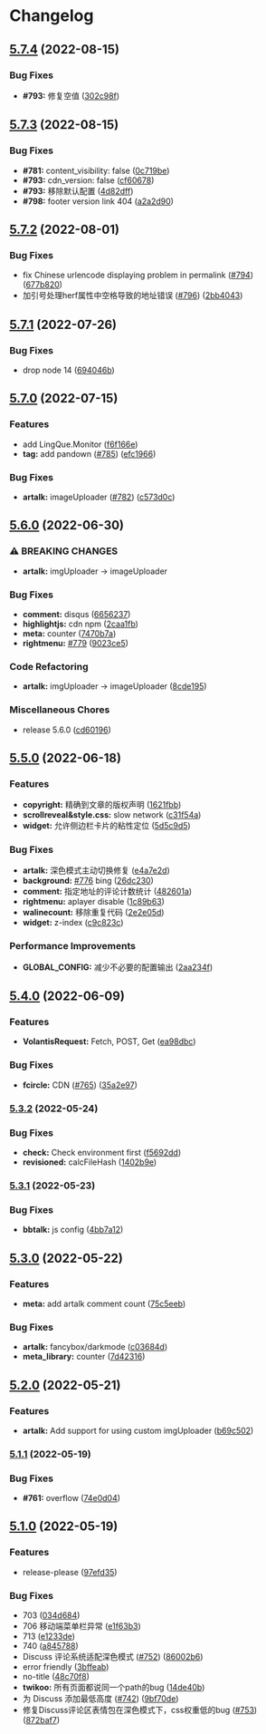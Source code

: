 # Changelog

## [5.7.4](https://github.com/volantis-x/hexo-theme-volantis/compare/v5.7.3...v5.7.4) (2022-08-15)


### Bug Fixes

* **#793:** 修复空值 ([302c98f](https://github.com/volantis-x/hexo-theme-volantis/commit/302c98fc5b0c725fb77c6bb33d7537f8f1f2062f))

## [5.7.3](https://github.com/volantis-x/hexo-theme-volantis/compare/v5.7.2...v5.7.3) (2022-08-15)


### Bug Fixes

* **#781:** content_visibility: false ([0c719be](https://github.com/volantis-x/hexo-theme-volantis/commit/0c719be17e8affb28dd42c9c8bfb52e3e21d9790))
* **#793:** cdn_version: false ([cf60678](https://github.com/volantis-x/hexo-theme-volantis/commit/cf6067860312fbd6afd4ba6c14867d9ef86832fd))
* **#793:** 移除默认配置 ([4d82dff](https://github.com/volantis-x/hexo-theme-volantis/commit/4d82dff4d41c513cfa0124cbed7e42b60236d9de))
* **#798:** footer version link 404 ([a2a2d90](https://github.com/volantis-x/hexo-theme-volantis/commit/a2a2d90dc96fd00bb14cd742e0f05d253ef4ebed))

## [5.7.2](https://github.com/volantis-x/hexo-theme-volantis/compare/v5.7.1...v5.7.2) (2022-08-01)


### Bug Fixes

* fix Chinese urlencode displaying problem in permalink ([#794](https://github.com/volantis-x/hexo-theme-volantis/issues/794)) ([677b820](https://github.com/volantis-x/hexo-theme-volantis/commit/677b8207f7e0863470ffcb8fd9f287ca7ec1e9cf))
* 加引号处理herf属性中空格导致的地址错误 ([#796](https://github.com/volantis-x/hexo-theme-volantis/issues/796)) ([2bb4043](https://github.com/volantis-x/hexo-theme-volantis/commit/2bb4043bbf58eb6080e3e5743817ad4420409937))

## [5.7.1](https://github.com/volantis-x/hexo-theme-volantis/compare/v5.7.0...v5.7.1) (2022-07-26)


### Bug Fixes

* drop node 14 ([694046b](https://github.com/volantis-x/hexo-theme-volantis/commit/694046b934be663001226fedd4fb6b2535ec9d59))

## [5.7.0](https://github.com/volantis-x/hexo-theme-volantis/compare/v5.6.0...v5.7.0) (2022-07-15)


### Features

* add LingQue.Monitor ([f6f166e](https://github.com/volantis-x/hexo-theme-volantis/commit/f6f166e0e2834bc3c765383b4c21643df9bf7dc6))
* **tag:** add pandown ([#785](https://github.com/volantis-x/hexo-theme-volantis/issues/785)) ([efc1966](https://github.com/volantis-x/hexo-theme-volantis/commit/efc1966f1b976a0c59ef5b08da41838bda0e7a83))


### Bug Fixes

* **artalk:** imageUploader ([#782](https://github.com/volantis-x/hexo-theme-volantis/issues/782)) ([c573d0c](https://github.com/volantis-x/hexo-theme-volantis/commit/c573d0c59b3dda882d88475ce44635647c64e4eb))

## [5.6.0](https://github.com/volantis-x/hexo-theme-volantis/compare/v5.5.0...v5.6.0) (2022-06-30)


### ⚠ BREAKING CHANGES

* **artalk:** imgUploader -> imageUploader

### Bug Fixes

* **comment:** disqus ([6656237](https://github.com/volantis-x/hexo-theme-volantis/commit/665623793b7610f2d9be8c1338c23e82f1b98159))
* **highlightjs:** cdn npm ([2caa1fb](https://github.com/volantis-x/hexo-theme-volantis/commit/2caa1fb1e630381ed9ea019038a4d8580d17703c))
* **meta:** counter ([7470b7a](https://github.com/volantis-x/hexo-theme-volantis/commit/7470b7abcfbc545e5552363c85b9562e42e75541))
* **rightmenu:** [#779](https://github.com/volantis-x/hexo-theme-volantis/issues/779) ([9023ce5](https://github.com/volantis-x/hexo-theme-volantis/commit/9023ce573d8ad0595990dafb13553817d749fee8))


### Code Refactoring

* **artalk:** imgUploader -> imageUploader ([8cde195](https://github.com/volantis-x/hexo-theme-volantis/commit/8cde195b30c2111338ac2bcec45bcaf145867ccf))


### Miscellaneous Chores

* release 5.6.0 ([cd60196](https://github.com/volantis-x/hexo-theme-volantis/commit/cd60196d4dc730d9d8d238ad1958f868b103ebfb))

## [5.5.0](https://github.com/volantis-x/hexo-theme-volantis/compare/v5.4.0...v5.5.0) (2022-06-18)


### Features

* **copyright:** 精确到文章的版权声明 ([1621fbb](https://github.com/volantis-x/hexo-theme-volantis/commit/1621fbb211057b037bb28328a364fbe4fc32df5a))
* **scrollreveal&style.css:** slow network ([c31f54a](https://github.com/volantis-x/hexo-theme-volantis/commit/c31f54a01537bd68b83ed289a406b154499d8f21))
* **widget:** 允许侧边栏卡片的粘性定位 ([5d5c9d5](https://github.com/volantis-x/hexo-theme-volantis/commit/5d5c9d5e7e288eb654922c4659dfdc5a1442ceda))


### Bug Fixes

* **artalk:** 深色模式主动切换修复 ([e4a7e2d](https://github.com/volantis-x/hexo-theme-volantis/commit/e4a7e2d247a8ab63365b1c0c6fc04e8f9bdb5656))
* **background:** [#776](https://github.com/volantis-x/hexo-theme-volantis/issues/776) bing ([26dc230](https://github.com/volantis-x/hexo-theme-volantis/commit/26dc230ab6377356edb86a21e7c7267433110ac1))
* **comment:** 指定地址的评论计数统计 ([482601a](https://github.com/volantis-x/hexo-theme-volantis/commit/482601ae02ce686bce1aff6b961dd6ead28a6985))
* **rightmenu:** aplayer disable ([1c89b63](https://github.com/volantis-x/hexo-theme-volantis/commit/1c89b631371c89975f9977550d8a5c2f586b5fd5))
* **walinecount:** 移除重复代码 ([2e2e05d](https://github.com/volantis-x/hexo-theme-volantis/commit/2e2e05d7ca19e94f6036c48b3448c58d0401e10b))
* **widget:** z-index ([c9c823c](https://github.com/volantis-x/hexo-theme-volantis/commit/c9c823cf772f5c26f54ddc82064e5bba79c76331))


### Performance Improvements

* **GLOBAL_CONFIG:** 减少不必要的配置输出 ([2aa234f](https://github.com/volantis-x/hexo-theme-volantis/commit/2aa234f47be05c711f4af526d0e293f5dd8e7926))

## [5.4.0](https://github.com/volantis-x/hexo-theme-volantis/compare/v5.3.2...v5.4.0) (2022-06-09)


### Features

* **VolantisRequest:** Fetch, POST, Get ([ea98dbc](https://github.com/volantis-x/hexo-theme-volantis/commit/ea98dbcc4c3a9bfc0bf6de452e0da826276ff29c))


### Bug Fixes

* **fcircle:** CDN ([#765](https://github.com/volantis-x/hexo-theme-volantis/issues/765)) ([35a2e97](https://github.com/volantis-x/hexo-theme-volantis/commit/35a2e971da07eb30e4cb9a0fdeaafe74580cbcd0))

### [5.3.2](https://github.com/volantis-x/hexo-theme-volantis/compare/v5.3.1...v5.3.2) (2022-05-24)


### Bug Fixes

* **check:** Check environment first ([f5692dd](https://github.com/volantis-x/hexo-theme-volantis/commit/f5692dd862cb0790a656866853e41908b2967de6))
* **revisioned:** calcFileHash ([1402b9e](https://github.com/volantis-x/hexo-theme-volantis/commit/1402b9ea7747bdcf60e6190b243970567c033528))

### [5.3.1](https://github.com/volantis-x/hexo-theme-volantis/compare/v5.3.0...v5.3.1) (2022-05-23)


### Bug Fixes

* **bbtalk:** js config ([4bb7a12](https://github.com/volantis-x/hexo-theme-volantis/commit/4bb7a12a8d1ab384a223b946e7da1f3ecf60c9ac))

## [5.3.0](https://github.com/volantis-x/hexo-theme-volantis/compare/v5.2.0...v5.3.0) (2022-05-22)


### Features

* **meta:** add artalk comment count ([75c5eeb](https://github.com/volantis-x/hexo-theme-volantis/commit/75c5eeb688d52289f466d8e26b84352d7dae74b9))


### Bug Fixes

* **artalk:** fancybox/darkmode ([c03684d](https://github.com/volantis-x/hexo-theme-volantis/commit/c03684dd6d7feced55969bddc4c357a65ec0333c))
* **meta_library:** counter ([7d42316](https://github.com/volantis-x/hexo-theme-volantis/commit/7d42316a80909125938774b9685b4962486ecc65))

## [5.2.0](https://github.com/volantis-x/hexo-theme-volantis/compare/v5.1.1...v5.2.0) (2022-05-21)


### Features

* **artalk:** Add support for using custom imgUploader ([b69c502](https://github.com/volantis-x/hexo-theme-volantis/commit/b69c502565d8b4d6d1ad1a58fdc3fc00ac200cef))

### [5.1.1](https://github.com/volantis-x/hexo-theme-volantis/compare/v5.1.0...v5.1.1) (2022-05-19)


### Bug Fixes

* **#761:** overflow ([74e0d04](https://github.com/volantis-x/hexo-theme-volantis/commit/74e0d04a47d17c513f0d29ecaceb49b51d63ee18))

## [5.1.0](https://github.com/volantis-x/hexo-theme-volantis/compare/5.0.0...v5.1.0) (2022-05-19)


### Features

* release-please ([97efd35](https://github.com/volantis-x/hexo-theme-volantis/commit/97efd352d3f44d7f12a813db89c07ab0ba56e188))


### Bug Fixes

* 703 ([034d684](https://github.com/volantis-x/hexo-theme-volantis/commit/034d6847050472d7fe89335d65f371112c7449e8))
* 706 移动端菜单栏异常 ([e1f63b3](https://github.com/volantis-x/hexo-theme-volantis/commit/e1f63b33d47a992c278eb51471e5e2816ebc138f))
* 713 ([e1233de](https://github.com/volantis-x/hexo-theme-volantis/commit/e1233de457648ea46597a5ec4875efc5011e58b5))
* 740 ([a845788](https://github.com/volantis-x/hexo-theme-volantis/commit/a845788c9dbc1c251e93ca6e8b557d6e1bfb849e))
* Discuss 评论系统适配深色模式 ([#752](https://github.com/volantis-x/hexo-theme-volantis/issues/752)) ([86002b6](https://github.com/volantis-x/hexo-theme-volantis/commit/86002b67af0060e21e9ac2514aeee64377e01e69))
* error friendly ([3bffeab](https://github.com/volantis-x/hexo-theme-volantis/commit/3bffeabc2399cd3dda5816c13b1b56be25d7f95f))
* no-title ([48c70f8](https://github.com/volantis-x/hexo-theme-volantis/commit/48c70f8c13dd4d6dc7fa1bb5226c5987fde7971f))
* **twikoo:** 所有页面都说同一个path的bug ([14de40b](https://github.com/volantis-x/hexo-theme-volantis/commit/14de40bbe12e1e1679a60a58e0d501625d0e7ff2))
* 为 Discuss 添加最低高度 ([#742](https://github.com/volantis-x/hexo-theme-volantis/issues/742)) ([9bf70de](https://github.com/volantis-x/hexo-theme-volantis/commit/9bf70debfb8a38da89a7bf5f7bd7634d504aa457))
* 修复Discuss评论区表情包在深色模式下，css权重低的bug ([#753](https://github.com/volantis-x/hexo-theme-volantis/issues/753)) ([872baf7](https://github.com/volantis-x/hexo-theme-volantis/commit/872baf7481b1bb6e47381638c5c346fb232a398a))
